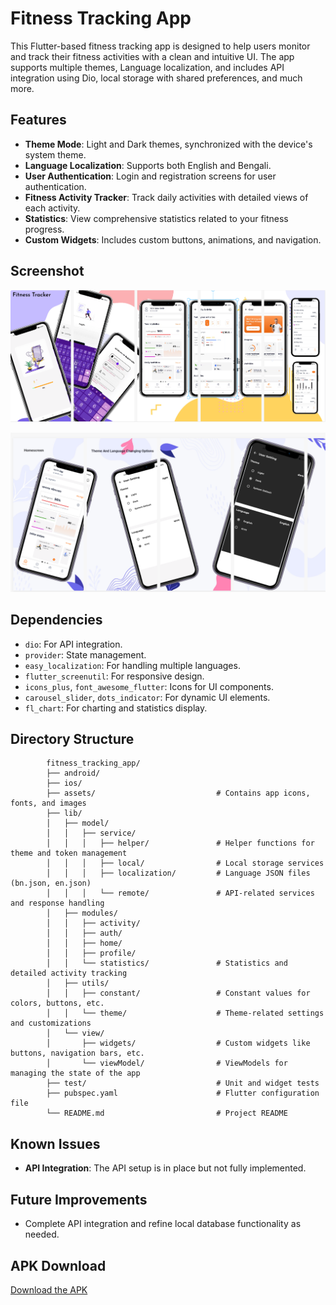 # Fitness Tracking App

This Flutter-based fitness tracking app is designed to help users monitor and track their fitness activities with a clean and intuitive UI. The app supports multiple themes, Language localization, and includes API integration using Dio, local storage with shared preferences, and much more.

## Features

- **Theme Mode**: Light and Dark themes, synchronized with the device's system theme.
- **Language Localization**: Supports both English and Bengali.
- **User Authentication**: Login and registration screens for user authentication.
- **Fitness Activity Tracker**: Track daily activities with detailed views of each activity.
- **Statistics**: View comprehensive statistics related to your fitness progress.
- **Custom Widgets**: Includes custom buttons, animations, and navigation.
## Screenshot

![Fitness Tracker](./fitness%20tracker.png)

![Fitness Tracker](./fitness%20tracker2.png)


## Dependencies

- `dio`: For API integration.
- `provider`: State management.
- `easy_localization`: For handling multiple languages.
- `flutter_screenutil`: For responsive design.
- `icons_plus`, `font_awesome_flutter`: Icons for UI components.
- `carousel_slider`, `dots_indicator`: For dynamic UI elements.
- `fl_chart`: For charting and statistics display.

## Directory Structure
            fitness_tracking_app/
            ├── android/
            ├── ios/
            ├── assets/                           # Contains app icons, fonts, and images
            ├── lib/
            │   ├── model/
            │   │   ├── service/
            │   │   │   ├── helper/               # Helper functions for theme and token management
            │   │   │   ├── local/                # Local storage services
            │   │   │   ├── localization/         # Language JSON files (bn.json, en.json)
            │   │   │   └── remote/               # API-related services and response handling
            │   ├── modules/
            │   │   ├── activity/
            │   │   ├── auth/
            │   │   ├── home/
            │   │   ├── profile/
            │   │   └── statistics/               # Statistics and detailed activity tracking
            │   ├── utils/
            │   │   ├── constant/                 # Constant values for colors, buttons, etc.
            │   │   └── theme/                    # Theme-related settings and customizations
            │   └── view/
            │       ├── widgets/                  # Custom widgets like buttons, navigation bars, etc.
            │       └── viewModel/                # ViewModels for managing the state of the app
            ├── test/                             # Unit and widget tests
            ├── pubspec.yaml                      # Flutter configuration file
            └── README.md                         # Project README


## Known Issues

- **API Integration**: The API setup is in place but not fully implemented.

## Future Improvements

- Complete API integration and refine local database functionality as needed.
## APK Download

[Download the APK](https://drive.google.com/file/d/1qAXOUjAM18sDjBewsUDKlf5Tu80G5Anq/view?usp=sharing)

